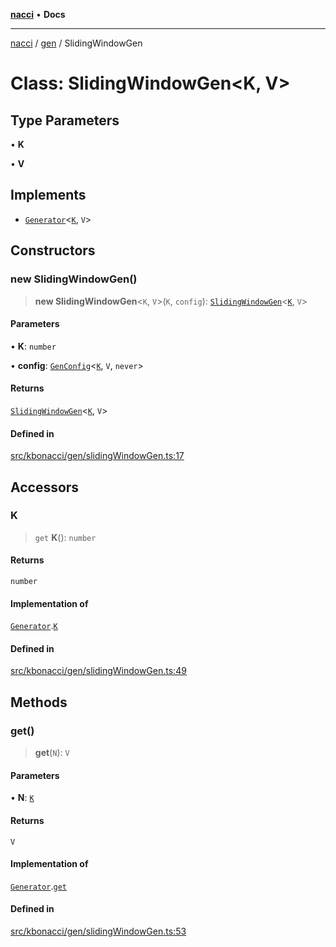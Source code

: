 [**nacci**](../../../README.md) • **Docs**

***

[nacci](../../../README.md) / [gen](../README.md) / SlidingWindowGen

# Class: SlidingWindowGen\<K, V\>

## Type Parameters

• **K**

• **V**

## Implements

- [`Generator`](../interfaces/Generator.md)\<[`K`](SlidingWindowGen.md#k), `V`\>

## Constructors

### new SlidingWindowGen()

> **new SlidingWindowGen**\<`K`, `V`\>(`K`, `config`): [`SlidingWindowGen`](SlidingWindowGen.md)\<[`K`](SlidingWindowGen.md#k), `V`\>

#### Parameters

• **K**: `number`

• **config**: [`GenConfig`](../interfaces/GenConfig.md)\<[`K`](SlidingWindowGen.md#k), `V`, `never`\>

#### Returns

[`SlidingWindowGen`](SlidingWindowGen.md)\<[`K`](SlidingWindowGen.md#k), `V`\>

#### Defined in

[src/kbonacci/gen/slidingWindowGen.ts:17](https://github.com/havelessbemore/nacci/blob/0e5a21e6c43aeb5913f37277f73a4fdd947434aa/src/kbonacci/gen/slidingWindowGen.ts#L17)

## Accessors

### K

> `get` **K**(): `number`

#### Returns

`number`

#### Implementation of

[`Generator`](../interfaces/Generator.md).[`K`](../interfaces/Generator.md#k)

#### Defined in

[src/kbonacci/gen/slidingWindowGen.ts:49](https://github.com/havelessbemore/nacci/blob/0e5a21e6c43aeb5913f37277f73a4fdd947434aa/src/kbonacci/gen/slidingWindowGen.ts#L49)

## Methods

### get()

> **get**(`N`): `V`

#### Parameters

• **N**: [`K`](SlidingWindowGen.md#k)

#### Returns

`V`

#### Implementation of

[`Generator`](../interfaces/Generator.md).[`get`](../interfaces/Generator.md#get)

#### Defined in

[src/kbonacci/gen/slidingWindowGen.ts:53](https://github.com/havelessbemore/nacci/blob/0e5a21e6c43aeb5913f37277f73a4fdd947434aa/src/kbonacci/gen/slidingWindowGen.ts#L53)
